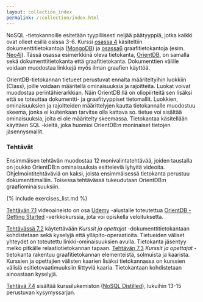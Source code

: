 ```yaml
---
layout: collection_index
permalink: /:collection/index.html
---
```


NoSQL -tietokannoille esitetään tyypillisesti neljää päätyyppiä, jotka kaikki ovat olleet esillä osissa 3-6. Kurssi [osassa 4](../osa4) käsiteltiin dokumenttitietokantoja ([MongoDB][MongoDB]) ja [osassa6](../osa6) graafitietokantoja (esim. [Neo4j][Neo4j]). Tässä osassa esimerkkinä oleva tietokanta, [OrientDB][OrientDB], on samalla sekä dokumenttitietokanta että graafitietokanta. Dokumenttien välille voidaan muodostaa linkkejä myös ilman graafien käyttöä.

[MongoDB]: https://www.mongodb.com
[Neo4j]: https://neo4j.com
[OrientDB]: http://orientdb.com

OrientDB-tietokannan tietueet perustuvat ennalta määriteltyihin luokkiin (Class), joille voidaan määritellä ominaisuuksia ja rajoitteita. Luokat voivat muodostaa perintähierarkkian. Näin OrientDB:llä on oliopiirteitä sen lisäksi että se toteuttaa dokumentti- ja graafityyppiset tietomallit. Luokkien, ominaisuuksien ja rajoitteiden määrittelyjen kautta tietokannalle muodostuu skeema, jonka ei kuitenkaan tarvitse olla kattava so. tietue voi sisältää ominaisuuksia, joita ei ole määritelty skeemassa. Tietokantaa käsitellään käyttäen SQL -kieltä, joka huomioi OrientDB:n moninaiset tietojen jäsennysmallit.

### Tehtävät

Ensimmäisen tehtävän muodostaa 12 monivalintatehtävää, joiden taustalla on joukko OrientDB:n ominaisuuksia esitteleviä lyhyitä videoita. Ohjelmointitehtäväviä on kaksi, joista ensimmäisessä tietokanta perustuu dokumenttimalliin. Toisessa tehtävässä tukeudutaan OrientDB:n  graafiominaisuuksiin. 

{% include exercises_list.md %}

[Tehtävän 7.1](tehtava71) videoaineisto on osa [Udemy][Udemy] -alustalle toteutettua [OrientDB - Getting Started][OrientDB-Udemy] -verkkokurssia, jota voi opiskella veloituksetta. 

[Tehtävässä 7.2](tehtava72) käytettävään *Kurssit ja opettajat* -dokumenttitietokantaan kohdistetaan sekä kyselyjä että ylläpito-operaatioita. Tietueiden väliset yhteydet on toteutettu linkki-ominaisuuksien avulla. Tietokanta jäsentyy melko pitkälle relaatiotietokannan tapaan. [Tehtävän 7.3](tehtava73) *Kurssit ja opettajat* -tietokanta rakentuu graafitietokannan elementeistä, solmuista ja kaarista. Kurssien ja opettajien välisten kaarien lisäksi tietokannassa on kurssien välisiä esitietovaatimuuksiin liittyviä kaaria. Tietokantaan kohdistetaan ainoastaan kyselyjä. 

[Udemy]: https://www.udemy.com/
[OrientDB-Udemy]: https://www.udemy.com/orientdb-getting-started/

[Tehtävä 7.4](tehtava74) sisältää kurssilukemiston ([NoSQL Distilled][nosql-distilled]), lukuihin 13-15 perustuvan kysymyssarjan.

[nosql-distilled]: /tkj2017s/viitteet/#nosql-distilled


